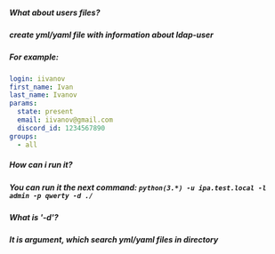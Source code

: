 ##### What about users files?
##### create yml/yaml file with information about ldap-user
##### For example:
```yaml
login: iivanov
first_name: Ivan
last_name: Ivanov
params:
  state: present
  email: iivanov@gmail.com
  discord_id: 1234567890
groups:
  - all
```
##### How can i run it?
##### You can run it the next command: ```python(3.*) -u ipa.test.local -l admin -p qwerty -d ./```

##### What is '-d'? 
##### It is argument, which search  yml/yaml files in directory